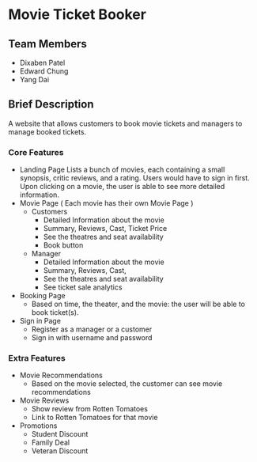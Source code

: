 # Movie Ticket Booker

## Team Members
- Dixaben Patel
- Edward Chung
- Yang Dai

## Brief Description
A website that allows customers to book movie tickets and managers to manage booked tickets.



### Core Features
- Landing Page
Lists a bunch of movies, each containing a small synopsis, critic reviews, and a rating.
Users would have to sign in first.
Upon clicking on a movie, the user is able to see more detailed information.
- Movie Page ( Each movie has their own Movie Page )
  - Customers
    - Detailed Information about the movie
    - Summary, Reviews, Cast, Ticket Price 
    - See the theatres and seat availability
    - Book button 
  - Manager
    - Detailed Information about the movie
    - Summary, Reviews, Cast,  
    - See the theatres and seat availability
    - See ticket sale analytics
- Booking Page
  - Based on time, the theater, and the movie: the user will be able to book ticket(s). 
- Sign in Page 
  - Register as a manager or a customer
  - Sign in with username and password
### Extra Features
- Movie Recommendations
  - Based on the movie selected, the customer can see movie recommendations
- Movie Reviews
  - Show review from Rotten Tomatoes
  - Link to Rotten Tomatoes for that movie
- Promotions
  - Student Discount
  - Family Deal
  - Veteran Discount

